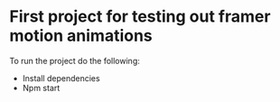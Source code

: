 # First project for testing out framer motion animations
To run the project do the following:
* Install dependencies
* Npm start
